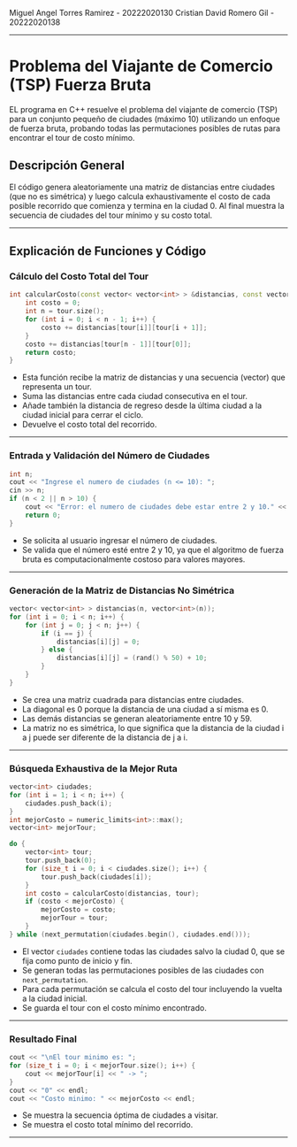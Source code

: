 
Miguel Angel Torres Ramirez - 20222020130
Cristian David Romero Gil - 20222020138


***

# Problema del Viajante de Comercio (TSP) Fuerza Bruta

EL programa en C++ resuelve el problema del viajante de comercio (TSP) para un conjunto pequeño de ciudades (máximo 10) utilizando un enfoque de fuerza bruta, probando todas las permutaciones posibles de rutas para encontrar el tour de costo mínimo.

## Descripción General

El código genera aleatoriamente una matriz de distancias entre ciudades (que no es simétrica) y luego calcula exhaustivamente el costo de cada posible recorrido que comienza y termina en la ciudad 0. Al final muestra la secuencia de ciudades del tour mínimo y su costo total.

***

## Explicación de Funciones y Código

### Cálculo del Costo Total del Tour

```cpp
int calcularCosto(const vector< vector<int> > &distancias, const vector<int> &tour) {
    int costo = 0;
    int n = tour.size();
    for (int i = 0; i < n - 1; i++) {
        costo += distancias[tour[i]][tour[i + 1]];
    }
    costo += distancias[tour[n - 1]][tour[0]];
    return costo;
}
```

- Esta función recibe la matriz de distancias y una secuencia (vector) que representa un tour.
- Suma las distancias entre cada ciudad consecutiva en el tour.
- Añade también la distancia de regreso desde la última ciudad a la ciudad inicial para cerrar el ciclo.
- Devuelve el costo total del recorrido.

***

### Entrada y Validación del Número de Ciudades

```cpp
int n;
cout << "Ingrese el numero de ciudades (n <= 10): ";
cin >> n;
if (n < 2 || n > 10) {
    cout << "Error: el numero de ciudades debe estar entre 2 y 10." << endl;
    return 0;
}
```

- Se solicita al usuario ingresar el número de ciudades.
- Se valida que el número esté entre 2 y 10, ya que el algoritmo de fuerza bruta es computacionalmente costoso para valores mayores.

***

### Generación de la Matriz de Distancias No Simétrica

```cpp
vector< vector<int> > distancias(n, vector<int>(n));
for (int i = 0; i < n; i++) {
    for (int j = 0; j < n; j++) {
        if (i == j) {
            distancias[i][j] = 0;
        } else {
            distancias[i][j] = (rand() % 50) + 10;
        }
    }
}
```

- Se crea una matriz cuadrada para distancias entre ciudades.
- La diagonal es 0 porque la distancia de una ciudad a sí misma es 0.
- Las demás distancias se generan aleatoriamente entre 10 y 59.
- La matriz no es simétrica, lo que significa que la distancia de la ciudad i a j puede ser diferente de la distancia de j a i.

***

### Búsqueda Exhaustiva de la Mejor Ruta

```cpp
vector<int> ciudades;
for (int i = 1; i < n; i++) {
    ciudades.push_back(i);
}
int mejorCosto = numeric_limits<int>::max();
vector<int> mejorTour;

do {
    vector<int> tour;
    tour.push_back(0);
    for (size_t i = 0; i < ciudades.size(); i++) {
        tour.push_back(ciudades[i]);
    }
    int costo = calcularCosto(distancias, tour);
    if (costo < mejorCosto) {
        mejorCosto = costo;
        mejorTour = tour;
    }
} while (next_permutation(ciudades.begin(), ciudades.end()));
```

- El vector `ciudades` contiene todas las ciudades salvo la ciudad 0, que se fija como punto de inicio y fin.
- Se generan todas las permutaciones posibles de las ciudades con `next_permutation`.
- Para cada permutación se calcula el costo del tour incluyendo la vuelta a la ciudad inicial.
- Se guarda el tour con el costo mínimo encontrado.

***

### Resultado Final

```cpp
cout << "\nEl tour minimo es: ";
for (size_t i = 0; i < mejorTour.size(); i++) {
    cout << mejorTour[i] << " -> ";
}
cout << "0" << endl;
cout << "Costo minimo: " << mejorCosto << endl;
```

- Se muestra la secuencia óptima de ciudades a visitar.
- Se muestra el costo total mínimo del recorrido.

***

